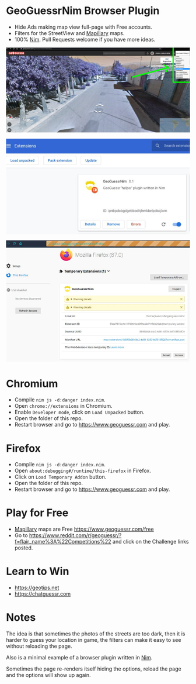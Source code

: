 # GeoGuessrNim Browser Plugin

- Hide Ads making map view full-page with Free accounts.
- Filters for the StreetView and [Mapillary](https://www.mapillary.com) maps.
- 100% [Nim](http://nim-lang.org). Pull Requests welcome if you have more ideas.

![](https://raw.githubusercontent.com/juancarlospaco/geoguessrnim/nim/screenshot.jpg)


![](https://raw.githubusercontent.com/juancarlospaco/geoguessrnim/nim/screenshot2.jpg)


![](https://raw.githubusercontent.com/juancarlospaco/geoguessrnim/nim/firefo.jpg)


# Chromium

- Compile `nim js -d:danger index.nim`.
- Open `chrome://extensions` in Chromium.
- Enable `Developer mode`, click on `Load Unpacked` button.
- Open the folder of this repo.
- Restart browser and go to https://www.geoguessr.com and play.

# Firefox

- Compile `nim js -d:danger index.nim`.
- Open `about:debugging#/runtime/this-firefox` in Firefox.
- Click on `Load Temporary Addon` button.
- Open the folder of this repo.
- Restart browser and go to https://www.geoguessr.com and play.


# Play for Free

- [Mapillary](https://www.mapillary.com) maps are Free https://www.geoguessr.com/free
- Go to https://www.reddit.com/r/geoguessr/?f=flair_name%3A%22Competitions%22 and click on the Challenge links posted.


# Learn to Win

- https://geotips.net
- https://chatguessr.com


# Notes

The idea is that sometimes the photos of the streets are too dark,
then it is harder to guess your location in game,
the filters can make it easy to see without reloading the page.

Also is a minimal example of a browser plugin written in [Nim](http://nim-lang.org).

Sometimes the page re-renders itself hiding the options,
reload the page and the options will show up again.
